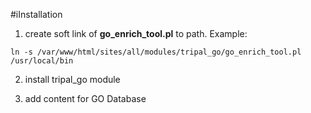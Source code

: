 
#iInstallation

1. create soft link of __go_enrich_tool.pl__ to path. Example:
```
ln -s /var/www/html/sites/all/modules/tripal_go/go_enrich_tool.pl  /usr/local/bin
```

2. install tripal_go module

3. add content for GO Database
